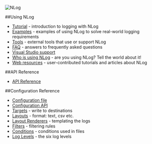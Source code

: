 ![NLog](http://nlog-project.org/images/NLog.png)

##Using NLog
* [Tutorial](wiki/Tutorial) - introduction to logging with NLog
* [Examples](wiki/Examples) - examples of using NLog to solve real-world logging requirements
* [Tools](wiki/Tools) - external tools that use or support NLog
* [FAQ](wiki/FAQ) - answers to frequently asked questions
* [Visual Studio support](wiki/Visual-Studio-support)
* [Who is using NLog](wiki/Who-Is-Using-NLog) - are you using NLog? Tell the world about it!
* [Web resources](wiki/Web-resources) - user-contributed tutorials and articles about NLog

##API Reference
* [API Reference](http://nlog.github.io/documentation)

##Configuration Reference
* [Configuration file](wiki/Configuration-file)
* [Configuration API](wiki/Configuration-API)
* [Targets](wiki/Targets) - write to destinations 
* [Layouts](wiki/Layouts) - format: text, csv etc.
* [Layout Renderers](wiki/Layout-Renderers) - templating the logs
* [Filters](wiki/Filters) - filtering rules
* [Conditions](wiki/Conditions) - conditions used in files
* [Log Levels](wiki/Log-levels) - the six log levels